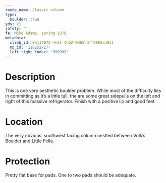 ```yaml
---
route_name: Classic column
type:
  boulder: true
yds: V1
safety: ''
fa: Mike Adams, spring 1979
metadata:
  climb_id: 0e117072-4e31-4bb2-9065-dff9865ea031
  mp_id: '116252727'
  left_right_index: '999999'
---
```

# Description
This is one very aesthetic boulder problem. While most of the difficulty lies in committing as it’s a little tall, the are some great sidepulls on the left and right of this massive refrigerator. Finish with a positive lip and good feet.

# Location
The very obvious  southwest facing column nestled between Volk’s Boulder and Little Fella.

# Protection
Pretty flat base for pads. One to two pads should be adequate.
